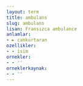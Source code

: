 ```yaml
---
layout: term
title: ambulans
slug: ambulans
lisan: Fransızca ambulance
anlamlar:
- ► cankurtaran
ozellikler:
- - isim
ornekler:
- - ''
orneklerkaynak:
- - ''
---
```

